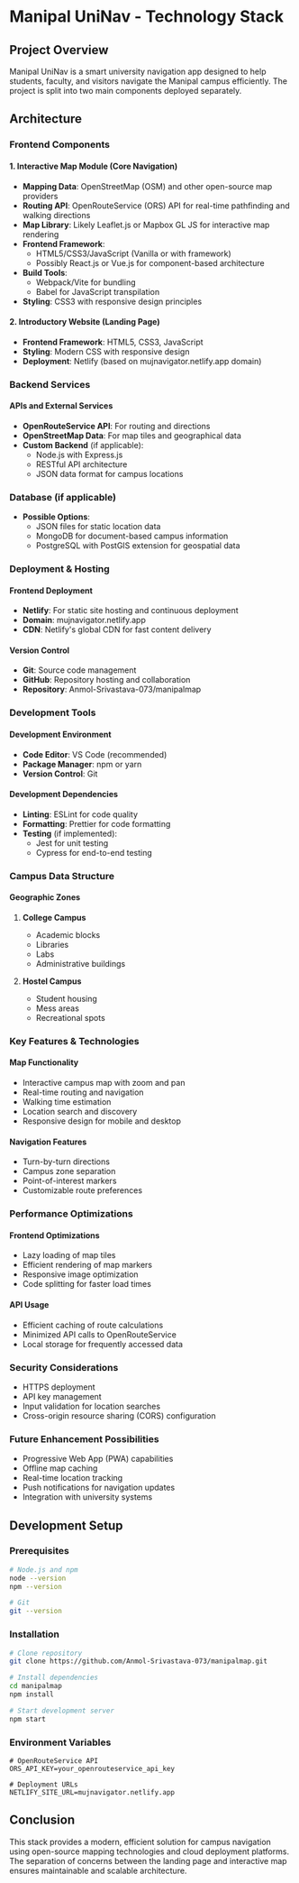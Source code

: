 # Manipal UniNav - Technology Stack

## Project Overview
Manipal UniNav is a smart university navigation app designed to help students, faculty, and visitors navigate the Manipal campus efficiently. The project is split into two main components deployed separately.

## Architecture

### Frontend Components

#### 1. Interactive Map Module (Core Navigation)
- **Mapping Data**: OpenStreetMap (OSM) and other open-source map providers
- **Routing API**: OpenRouteService (ORS) API for real-time pathfinding and walking directions
- **Map Library**: Likely Leaflet.js or Mapbox GL JS for interactive map rendering
- **Frontend Framework**: 
  - HTML5/CSS3/JavaScript (Vanilla or with framework)
  - Possibly React.js or Vue.js for component-based architecture
- **Build Tools**: 
  - Webpack/Vite for bundling
  - Babel for JavaScript transpilation
- **Styling**: CSS3 with responsive design principles

#### 2. Introductory Website (Landing Page)
- **Frontend Framework**: HTML5, CSS3, JavaScript
- **Styling**: Modern CSS with responsive design
- **Deployment**: Netlify (based on mujnavigator.netlify.app domain)

### Backend Services

#### APIs and External Services
- **OpenRouteService API**: For routing and directions
- **OpenStreetMap Data**: For map tiles and geographical data
- **Custom Backend** (if applicable):
  - Node.js with Express.js
  - RESTful API architecture
  - JSON data format for campus locations

### Database (if applicable)
- **Possible Options**:
  - JSON files for static location data
  - MongoDB for document-based campus information
  - PostgreSQL with PostGIS extension for geospatial data

### Deployment & Hosting

#### Frontend Deployment
- **Netlify**: For static site hosting and continuous deployment
- **Domain**: mujnavigator.netlify.app
- **CDN**: Netlify's global CDN for fast content delivery

#### Version Control
- **Git**: Source code management
- **GitHub**: Repository hosting and collaboration
- **Repository**: Anmol-Srivastava-073/manipalmap

### Development Tools

#### Development Environment
- **Code Editor**: VS Code (recommended)
- **Package Manager**: npm or yarn
- **Version Control**: Git

#### Development Dependencies
- **Linting**: ESLint for code quality
- **Formatting**: Prettier for code formatting
- **Testing** (if implemented):
  - Jest for unit testing
  - Cypress for end-to-end testing

### Campus Data Structure

#### Geographic Zones
1. **College Campus**
   - Academic blocks
   - Libraries
   - Labs
   - Administrative buildings

2. **Hostel Campus**
   - Student housing
   - Mess areas
   - Recreational spots

### Key Features & Technologies

#### Map Functionality
- Interactive campus map with zoom and pan
- Real-time routing and navigation
- Walking time estimation
- Location search and discovery
- Responsive design for mobile and desktop

#### Navigation Features
- Turn-by-turn directions
- Campus zone separation
- Point-of-interest markers
- Customizable route preferences

### Performance Optimizations

#### Frontend Optimizations
- Lazy loading of map tiles
- Efficient rendering of map markers
- Responsive image optimization
- Code splitting for faster load times

#### API Usage
- Efficient caching of route calculations
- Minimized API calls to OpenRouteService
- Local storage for frequently accessed data

### Security Considerations
- HTTPS deployment
- API key management
- Input validation for location searches
- Cross-origin resource sharing (CORS) configuration

### Future Enhancement Possibilities
- Progressive Web App (PWA) capabilities
- Offline map caching
- Real-time location tracking
- Push notifications for navigation updates
- Integration with university systems

## Development Setup

### Prerequisites
```bash
# Node.js and npm
node --version
npm --version

# Git
git --version
```

### Installation
```bash
# Clone repository
git clone https://github.com/Anmol-Srivastava-073/manipalmap.git

# Install dependencies
cd manipalmap
npm install

# Start development server
npm start
```

### Environment Variables
```env
# OpenRouteService API
ORS_API_KEY=your_openrouteservice_api_key

# Deployment URLs
NETLIFY_SITE_URL=mujnavigator.netlify.app
```

## Conclusion
This stack provides a modern, efficient solution for campus navigation using open-source mapping technologies and cloud deployment platforms. The separation of concerns between the landing page and interactive map ensures maintainable and scalable architecture.
